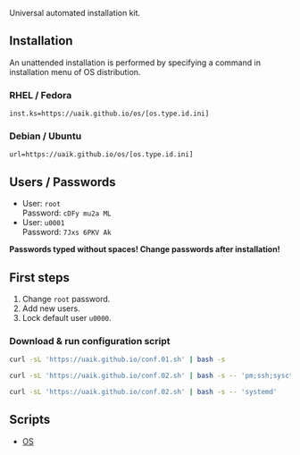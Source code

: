 Universal automated installation kit.

## Installation

An unattended installation is performed by specifying a command in installation menu of OS distribution.

### RHEL / Fedora

```
inst.ks=https://uaik.github.io/os/[os.type.id.ini]
```

### Debian / Ubuntu

```
url=https://uaik.github.io/os/[os.type.id.ini]
```

## Users / Passwords

- User: `root`  
  Password: `cDFy mu2a ML`
- User: `u0001`  
  Password: `7Jxs 6PKV Ak`

**Passwords typed without spaces! Change passwords after installation!**

## First steps

1. Change `root` password.
2. Add new users.
3. Lock default user `u0000`.

### Download & run configuration script

```sh
curl -sL 'https://uaik.github.io/conf.01.sh' | bash -s
```

```sh
curl -sL 'https://uaik.github.io/conf.02.sh' | bash -s -- 'pm;ssh;sysctl;vim'
```

```sh
curl -sL 'https://uaik.github.io/conf.02.sh' | bash -s -- 'systemd'
```

## Scripts

- [OS](https://github.com/uaik/uaik.github.io/tree/main/docs/os)
